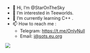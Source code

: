 - 👋 Hi, I’m @StarOnTheSky
- 👀 I’m interested in Teeworlds.
- 🌱 I’m currently learning C++ .
- 📫 How to reach me : 
  - Telegram: https://t.me/OnlyNull
  - Email: i@sots.eu.org

<img src="https://github-readme-stats.vercel.app/api?username=StarOnTheSky&show_icons=true" />

<!---
phone-burner/phone-burner is a ✨ special ✨ repository because its `README.md` (this file) appears on your GitHub profile.
You can click the Preview link to take a look at your changes.
--->
